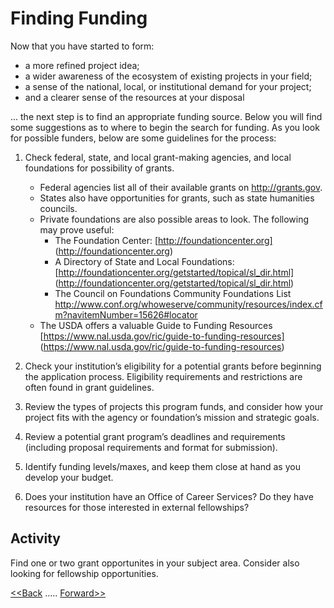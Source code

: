 # Finding Funding

Now that you have started to form:

* a more refined project idea;
* a wider awareness of the ecosystem of existing projects in your field;
* a sense of the national, local, or institutional demand for your project;
* and a clearer sense of the resources at your disposal

... the next step is to find an appropriate funding source. Below you will find some suggestions as to where to begin the search for funding. As you look for possible funders, below are some guidelines for the process:

1. Check federal, state, and local grant-making agencies, and local foundations for possibility of grants.

	* Federal agencies list all of their available grants on http://grants.gov.
	* States also have opportunities for grants, such as state humanities councils. 
	* Private foundations are also possible areas to look. The following may prove useful: 
		* The Foundation Center: [http://foundationcenter.org] (http://foundationcenter.org)
		* A Directory of State and Local Foundations: 
		[http://foundationcenter.org/getstarted/topical/sl_dir.html] (http://foundationcenter.org/getstarted/topical/sl_dir.html)
		* The Council on Foundations Community Foundations List
	 http://www.conf.org/whoweserve/community/resources/index.cfm?navitemNumber=15626#locator
	 * The USDA offers a valuable Guide to Funding Resources [https://www.nal.usda.gov/ric/guide-to-funding-resources] (https://www.nal.usda.gov/ric/guide-to-funding-resources)

2. Check your institution’s eligibility for a potential grants before beginning the application process. Eligibility requirements and restrictions are often found in grant guidelines.

3. Review the types of projects this program funds, and consider how your project fits with the agency or foundation’s mission and strategic goals.

4. Review a potential grant program’s deadlines and requirements (including proposal requirements and format for submission).

5. Identify funding levels/maxes, and keep them close at hand as you develop your budget.

6. Does your institution have an Office of Career Services?  Do they have resources for those interested in external fellowships?

## Activity
Find one or two grant opportunites in your subject area. Consider also looking for fellowship opportunities. 

[<<Back](8Partnerships.md)	.....	[Forward>>](10Proposal.md)
